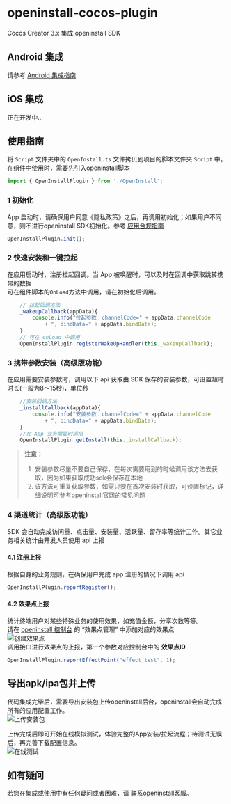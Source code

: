 # openinstall-cocos-plugin
Cocos Creator 3.x 集成 openinstall SDK  

## Android 集成

请参考 [Android 集成指南](Android/README.md)

## iOS 集成
正在开发中...

## 使用指南  

将 `Script` 文件夹中的 `OpenInstall.ts` 文件拷贝到项目的脚本文件夹 `Script` 中。  
在组件中使用时，需要先引入openinstall脚本
``` js
import { OpenInstallPlugin } from './OpenInstall';
```

### 1 初始化
App 启动时，请确保用户同意《隐私政策》之后，再调用初始化；如果用户不同意，则不进行openinstall SDK初始化。参考 [应用合规指南](https://www.openinstall.io/doc/rules.html)   

``` js
OpenInstallPlugin.init();
```
### 2 快速安装和一键拉起  

在应用启动时，注册拉起回调。当 App 被唤醒时，可以及时在回调中获取跳转携带的数据    
可在组件脚本的`OnLoad`方法中调用，请在初始化后调用。
``` js
    // 拉起回调方法
    _wakeupCallback(appData){
        console.info("拉起参数：channelCode=" + appData.channelCode 
            + ", bindData=" + appData.bindData);
    }
    // 可在 onLoad 中调用
    OpenInstallPlugin.registerWakeUpHandler(this._wakeupCallback);
```

### 3 携带参数安装（高级版功能）

在应用需要安装参数时，调用以下 api 获取由 SDK 保存的安装参数，可设置超时时长(一般为8～15秒)，单位秒
``` js
    //安装回调方法
    _installCallback(appData){
        console.info("安装参数：channelCode=" + appData.channelCode 
            + ", bindData=" + appData.bindData);
    }
    //在 App 业务需要时调用
    OpenInstallPlugin.getInstall(this._installCallback);
```
> **注意：**    
> 1. 安装参数尽量不要自己保存，在每次需要用到的时候调用该方法去获取，因为如果获取成功sdk会保存在本地  
> 2. 该方法可重复获取参数，如需只要在首次安装时获取，可设置标记，详细说明可参考openinstall官网的常见问题

### 4 渠道统计（高级版功能）
SDK 会自动完成访问量、点击量、安装量、活跃量、留存率等统计工作。其它业务相关统计由开发人员使用 api 上报

#### 4.1 注册上报
根据自身的业务规则，在确保用户完成 app 注册的情况下调用 api
``` js
OpenInstallPlugin.reportRegister();
```

#### 4.2 效果点上报
统计终端用户对某些特殊业务的使用效果，如充值金额，分享次数等等。  
请在 [openinstall 控制台](https://developer.openinstall.io/) 的 “效果点管理” 中添加对应的效果点  
![创建效果点](https://res.cdn.openinstall.io/doc/effect_point.png)  
调用接口进行效果点的上报，第一个参数对应控制台中的 **效果点ID**  
```js
OpenInstallPlugin.reportEffectPoint("effect_test", 1);
```

## 导出apk/ipa包并上传
代码集成完毕后，需要导出安装包上传openinstall后台，openinstall会自动完成所有的应用配置工作。  
![上传安装包](https://res.cdn.openinstall.io/doc/upload-ipa-jump.png)

上传完成后即可开始在线模拟测试，体验完整的App安装/拉起流程；待测试无误后，再完善下载配置信息。  
![在线测试](https://res.cdn.openinstall.io/doc/js-test.png)

## 如有疑问

若您在集成或使用中有任何疑问或者困难，请 [联系openinstall客服](https://www.openinstall.io/)。 

